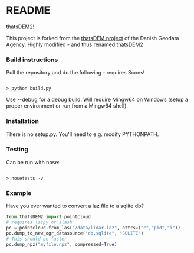 # README #

thatsDEM2!

This project is forked from the [thatsDEM project](https://bitbucket.org/gstudvikler/thatsdem) of the Danish Geodata Agency.
Highly modified - and thus renamed thatsDEM2

### Build instructions ###

Pull the repository and do the following - requires Scons!

```

> python build.py

```
Use --debug for a debug build.
Will require Mingw64 on Windows (setup a proper environment or run from a Mingw64 shell).


### Installation ###
There is no setup.py. You'll need to e.g. modify PYTHONPATH.

### Testing ###
Can be run with nose:

```

> nosetests -v

```

### Example ###

Have you ever wanted to convert a laz file to a sqlite db?
```python
from thatsDEM2 import pointcloud
# requires laspy or slash
pc = pointcloud.from_las("/data/lidar.laz", attrs=("c","pid","i"))
pc.dump_to_new_ogr_datasource("db.sqlite", "SQLITE")
# This should be faster
pc.dump_npz("myfile.npz", compressed=True)
```


